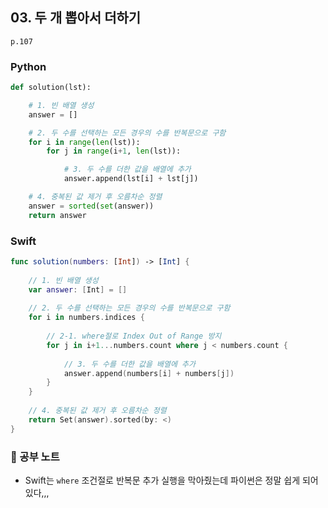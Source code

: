 ## 03. 두 개 뽑아서 더하기
`p.107`

### Python
~~~python
def solution(lst):

    # 1. 빈 배열 생성
    answer = []

    # 2. 두 수를 선택하는 모든 경우의 수를 반복문으로 구함
    for i in range(len(lst)):
        for j in range(i+1, len(lst)):

            # 3. 두 수를 더한 값을 배열에 추가
            answer.append(lst[i] + lst[j])

    # 4. 중복된 값 제거 후 오름차순 정렬
    answer = sorted(set(answer))
    return answer
~~~

### Swift
~~~swift
func solution(numbers: [Int]) -> [Int] {
    
    // 1. 빈 배열 생성
    var answer: [Int] = []
    
    // 2. 두 수를 선택하는 모든 경우의 수를 반복문으로 구함
    for i in numbers.indices {
        
        // 2-1. where절로 Index Out of Range 방지
        for j in i+1...numbers.count where j < numbers.count {
            
            // 3. 두 수를 더한 값을 배열에 추가
            answer.append(numbers[i] + numbers[j])
        }
    }
    
    // 4. 중복된 값 제거 후 오름차순 정렬
    return Set(answer).sorted(by: <)
}
~~~

### 📖 공부 노트
- Swift는 `where` 조건절로 반복문 추가 실행을 막아줬는데 파이썬은 정말 쉽게 되어있다,,,
